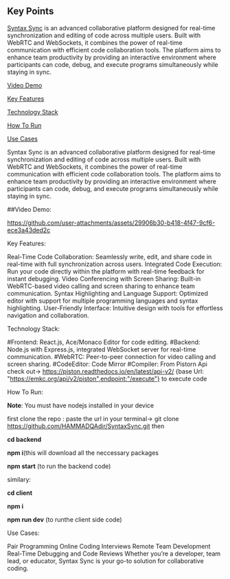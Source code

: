 ## Key Points

[Syntax Sync](#syntax-sync) is an advanced collaborative platform designed for real-time synchronization and editing of code across multiple users. Built with WebRTC and WebSockets, it combines the power of real-time communication with efficient code collaboration tools. The platform aims to enhance team productivity by providing an interactive environment where participants can code, debug, and execute programs simultaneously while staying in sync.

[Video Demo](#video-demo)

[Key Features](#key-features)

[Technology Stack](#technology-stack)

[How To Run](#how-to-run)

[Use Cases](#use-cases)


Syntax Sync is an advanced collaborative platform designed for real-time synchronization and editing of code across multiple users. Built with WebRTC and WebSockets, it combines the power of real-time communication with efficient code collaboration tools. The platform aims to enhance team productivity by providing an interactive environment where participants can code, debug, and execute programs simultaneously while staying in sync.


##Video Demo:

https://github.com/user-attachments/assets/29906b30-b418-4f47-9cf6-ece3a43ded2c


Key Features:

Real-Time Code Collaboration: Seamlessly write, edit, and share code in real-time with full synchronization across users.
Integrated Code Execution: Run your code directly within the platform with real-time feedback for instant debugging.
Video Conferencing with Screen Sharing: Built-in WebRTC-based video calling and screen sharing to enhance team communication.
Syntax Highlighting and Language Support: Optimized editor with support for multiple programming languages and syntax highlighting.
User-Friendly Interface: Intuitive design with tools for effortless navigation and collaboration.


Technology Stack:

#Frontend: React.js, Ace/Monaco Editor for code editing.
#Backend: Node.js with Express.js, integrated WebSocket server for real-time communication.
#WebRTC: Peer-to-peer connection for video calling and screen sharing.
#CodeEditor: Code Mirror
#Compiler: From Pistorn Api check out-> https://piston.readthedocs.io/en/latest/api-v2/
{base Url: "https://emkc.org/api/v2/piston",endpoint:"/execute"} to execute code

How To Run:

**Note**: You must have nodejs installed in your device

first clone the repo : paste the url in your terminal-> git clone https://github.com/HAMMADQAdir/SyntaxSync.git
then 

**cd backend** 

**npm i**(this will download all the neccessary packages

**npm start** (to run the backend code)

similary:

**cd client**

**npm i**

**npm run dev** (to runthe client side code)



Use Cases:

Pair Programming
Online Coding Interviews
Remote Team Development
Real-Time Debugging and Code Reviews
Whether you’re a developer, team lead, or educator, Syntax Sync is your go-to solution for collaborative coding.

